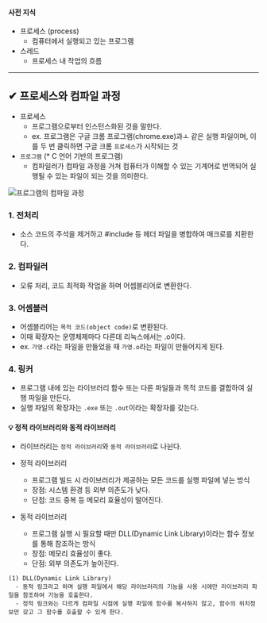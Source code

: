 #### 사전 지식
- 프로세스 (process)
  - 컴퓨터에서 실행되고 있는 프로그램
- 스레드
  - 프로세스 내 작업의 흐름


- - -
## ✔ 프로세스와 컴파일 과정
- 프로세스
  - 프로그램으로부터 인스턴스화된 것을 말한다.
  - ex. 프로그램은 구글 크롬 프로그램(chrome.exe)과ㅗ 같은 실행 파일이며, 이를 두 번 클릭하면 구글 크롬 `프로세스`가 시작되는 것
- `프로그램` (* C 언어 기반의 프로그램)
  - 컴파일러가 컴파일 과정을 거쳐 컴퓨터가 이해할 수 있는 기계어로 번역되어 실행될 수 있는 파일이 되는 것을 의미한다.

![프로그램의 컴파일 과정](https://user-images.githubusercontent.com/54324782/191927250-754137e0-4a8d-4144-9858-2cf529cf2bd6.png)

### 1. 전처리
- 소스 코드의 주석을 제거하고 #include 등 헤더 파일을 병합하여 매크로를 치환한다.

### 2. 컴파일러
- 오류 처리, 코드 최적화 작업을 하며 어셉블리어로 변환한다.

### 3. 어셈블러
- 어셈블리어는 `목적 코드(object code)`로 변환된다.
- 이때 확장자는 운영체제마다 다른데 리눅스에서는 .o이다.
- ex. `가영.c`라는 파일을 만들었을 때 `가영.o`라는 파일이 만들어지게 된다.

### 4. 링커
- 프로그램 내에 있는 라이브러리 함수 또는 다른 파일들과 목적 코드를 결합하여 실행 파일을 만든다.
- 실행 파일의 확장자는 `.exe` 또는 `.out`이라는 확장자를 갖는다.

#### 💡 정적 라이브러리와 동적 라이브러리
- 라이브러리는 `정적 라이브러리`와 `동적 라이브러리`로 나뉜다.
- 정적 라이브러리
  - 프로그램 빌드 시 라이브러리가 제공하는 모든 코드를 실행 파일에 넣는 방식
  - 장점: 시스템 환경 등 외부 의존도가 낮다.
  - 단점: 코드 중복 등 메모리 효율성이 떨어진다.

- 동적 라이브러리
  - 프로그램 실행 시 필요할 때만 DLL(Dynamic Link Library)이라는 함수 정보를 통해 참조하는 방식
  - 장점: 메모리 효율성이 좋다.
  - 단점: 외부 의존도가 높아진다.

```
(1) DLL(Dynamic Link Library)
  - 동적 링크라고 하며 실행 파일에서 해당 라이브러리의 기능을 사용 시에만 라이브러리 파일을 참조하여 기능을 호출한다.
  - 정적 링크와는 다르게 컴파일 시점에 실행 파일에 함수를 복사하지 않고, 함수의 위치정보만 갖고 그 함수를 호출할 수 있게 한다.
```
